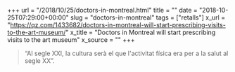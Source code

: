+++
url = "/2018/10/25/doctors-in-montreal.html"
title = ""
date = "2018-10-25T07:29:00+00:00"
slug = "doctors-in-montreal"
tags = ["retalls"]
x_url = "https://qz.com/1433682/doctors-in-montreal-will-start-prescribing-visits-to-the-art-museum/"
x_title = "Doctors in Montreal will start prescribing visits to the art museum"
x_source = ""
+++


> “Al segle XXI, la cultura serà el que l'activitat física era per a la salut al segle XX”.
